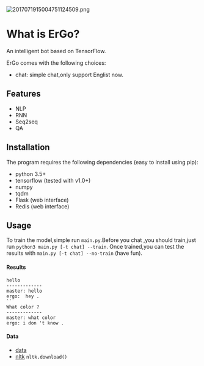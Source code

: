 ![2017071915004751124509.png](http://7xihe6.com1.z0.glb.clouddn.com/2017071915004751124509.png)

# What is ErGo?
An intelligent bot based on TensorFlow.

ErGo comes with the following choices:

- chat: simple chat,only support Englist now.


## Features 

* NLP
* RNN
* Seq2seq
* QA

## Installation
The program requires the following dependencies (easy to install using pip):

- python 3.5+
- tensorflow (tested with v1.0+)
- numpy
- tqdm
- Flask (web interface)
- Redis (web interface)

## Usage

To train the model,simple run `main.py`.Before you chat ,you should train,just run `python3 main.py [-t chat] --train`.
Once trained,you can test the results with  `main.py [-t chat] --no-train` (have fun).

#### Results

```text
hello
-------------
master: hello
ergo:  hey .
``
What color ?
-------------
master: what color
ergo: i don 't know .
```

#### Data

- [data](https://dl.ysicing.net/download/tensorflow/)  
- [nltk](http://www.nltk.org/data.html) `nltk.download() `



